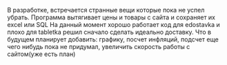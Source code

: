 В разработке, встречается странные вещи которые пока не успел убрать.
Программа вытягивает цены и товары с сайта и сохраняет их excel или SQL
На данный момент хорошо работает код для edostavka и плохо для tabletka решил сначало сделать идеально доставку.
Что в будущем планирует добавить: графику, посчет инфляций, подсчет еще чего нибудь пока не придумал, увеличить скорость работы с сайтом(уже есть план) 
